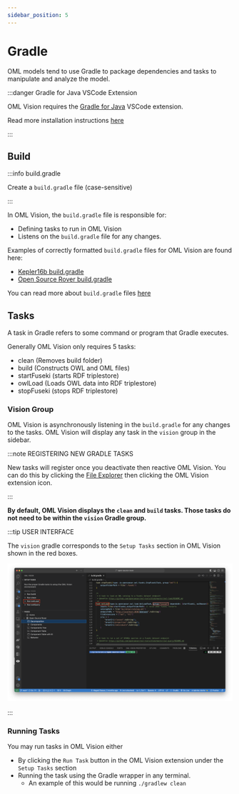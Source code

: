 ```yaml
---
sidebar_position: 5
---
```


# Gradle

OML models tend to use Gradle to package dependencies and tasks to manipulate and analyze the model.

:::danger Gradle for Java VSCode Extension

OML Vision requires the [Gradle for Java](https://marketplace.visualstudio.com/items?itemName=vscjava.vscode-gradle) VSCode extension.  

Read more installation instructions [here](docs/intro#what-youll-need)

:::

## Build

:::info build.gradle

Create a `build.gradle` file (case-sensitive)

:::

In OML Vision, the `build.gradle` file is responsible for: 

- Defining tasks to run in OML Vision
- Listens on the `build.gradle` file for any changes.  

Examples of correctly formatted `build.gradle` files for OML Vision are found here:

- [Kepler16b build.gradle](https://github.com/pogi7/kepler16b-example/blob/main/build.gradle)
- [Open Source Rover build.gradle](https://github.com/UTNAK/open-source-rover/blob/main/build.gradle)

You can read more about `build.gradle` files [here](https://docs.gradle.org/current/userguide/build_file_basics.html)

## Tasks

A task in Gradle refers to some command or program that Gradle executes.

Generally OML Vision only requires 5 tasks:

- clean (Removes build folder)
- build (Constructs OWL and OML files)
- startFuseki (starts RDF triplestore)
- owlLoad (Loads OWL data into RDF triplestore)
- stopFuseki (stops RDF triplestore)

### Vision Group

OML Vision is asynchronously listening in the `build.gradle` for any changes to the tasks.  OML Vision will display any task in the `vision` group in the sidebar.

:::note REGISTERING NEW GRADLE TASKS

New tasks will register once you deactivate then reactive OML Vision.  You can do this by clicking the [File Explorer](https://code.visualstudio.com/docs/getstarted/userinterface#_explorer) then clicking the OML Vision extension icon.

:::

**By default, OML Vision displays the `clean` and `build` tasks.  Those tasks do not need to be within the `vision` Gradle group.**

:::tip USER INTERFACE

The `vision` gradle corresponds to the `Setup Tasks` section in OML Vision shown in the red boxes.

![Gradle Tasks](./img/gradleTasks.png)

:::

### Running Tasks

You may run tasks in OML Vision either 

- By clicking the `Run Task` button in the OML Vision extension under the `Setup Tasks` section 
- Running the task using the Gradle wrapper in any terminal.
  - An example of this would be running `./gradlew clean`